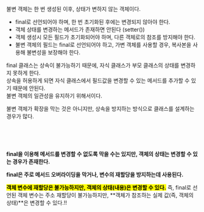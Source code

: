 불변 객체는 한 번 생성된 이후, 상태가 변하지 않는 객체이다.  

- final로 선언되어야 하며, 한 번 초기화된 후에는 변경되지 않아야 한다.
- 객체 상태를 변경하는 메서드가 존재하면 안된다 (setter())
- 객체 생성시 모든 필드가 초기화되어야 하며, 다른 객체로의 참조를 방지해야 한다.
- 불변 객체의 필드는 final로 선언되어야 하고, 가변 객체를 사용할 경우, 복사본을 사용해 불변성을 보장해야 한다.


final 클래스는 상속이 불가능하기 때문에, 자식 클래스가 부모 클래스의 상태를 변경하지 못하게 한다.  
상속을 허용하게 되면 자식 클래스에서 필드값을 변경할 수 있는 메서드를 추가할 수 있기 때문에 안된다.  
불변 객체의 일관성을 유지하기 위해서이다.  

   
불변 객체가 확장을 막는 것은 아니지만, 상속을 방지하는 방식으로 클래스를 설계하는 경우가 많다.  

<br><br><br>

**final을 이용해 메서드를 변경할 수 없도록 막을 수는 있지만,
객체의 상태는 변경할 수 있는 경우가 존재한다.**

**final은 주로 메서드 오버라이딩을 막거나, 변수의 재할당을 방지하는데 사용된다.**

**<mark>객체 변수에 재할당은 불가능하지만, 객체의 상태(내용)은 변경할 수 있다.</mark>** 
즉, final로 선언된 객체 변수는 주소 재할당이 불가능하지만, **객체가 참조하는 실제 값(즉, 객체의 상태)**은 변경할 수 있다.!! 



